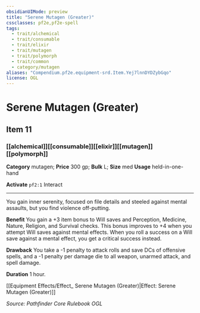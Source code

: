 ```yaml
---
obsidianUIMode: preview
title: "Serene Mutagen (Greater)"
cssclasses: pf2e,pf2e-spell
tags:
  - trait/alchemical
  - trait/consumable
  - trait/elixir
  - trait/mutagen
  - trait/polymorph
  - trait/common
  - category/mutagen
aliases: "Compendium.pf2e.equipment-srd.Item.Yej7lnnDYDZybGqo"
license: OGL
---
```

# Serene Mutagen (Greater)
## Item 11
### [[alchemical]][[consumable]][[elixir]][[mutagen]][[polymorph]]

**Category** mutagen; 
**Price** 300 gp; 
**Bulk** L; **Size** med
**Usage** held-in-one-hand

**Activate** `pf2:1` Interact

* * *

You gain inner serenity, focused on file details and steeled against mental assaults, but you find violence off-putting.

**Benefit** You gain a +3 item bonus to Will saves and Perception, Medicine, Nature, Religion, and Survival checks. This bonus improves to +4 when you attempt Will saves against mental effects. When you roll a success on a Will save against a mental effect, you get a critical success instead.

**Drawback** You take a -1 penalty to attack rolls and save DCs of offensive spells, and a -1 penalty per damage die to all weapon, unarmed attack, and spell damage.

**Duration** 1 hour.

[[Equipment Effects/Effect_ Serene Mutagen (Greater)|Effect: Serene Mutagen (Greater)]]

*Source: Pathfinder Core Rulebook*
*OGL*